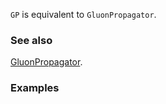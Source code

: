 `GP` is equivalent to `GluonPropagator`.

### See also

[GluonPropagator](GluonPropagator).

### Examples
